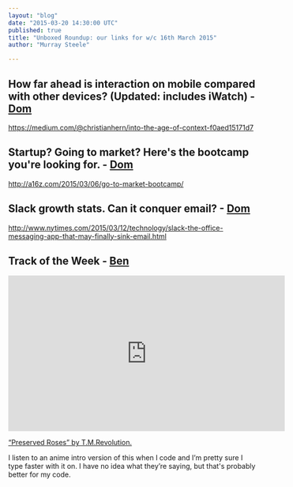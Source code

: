```yaml
---
layout: "blog"
date: "2015-03-20 14:30:00 UTC"
published: true
title: "Unboxed Roundup: our links for w/c 16th March 2015"
author: "Murray Steele"

---
```


## How far ahead is interaction on mobile compared with other devices? (Updated: includes iWatch) - [Dom](http://www.unboxedconsulting.com/people/dominic-mason)

https://medium.com/@christianhern/into-the-age-of-context-f0aed15171d7

## Startup? Going to market? Here's the bootcamp you're looking for. - [Dom](http://www.unboxedconsulting.com/people/dominic-mason)

http://a16z.com/2015/03/06/go-to-market-bootcamp/

## Slack growth stats. Can it conquer email? - [Dom](http://www.unboxedconsulting.com/people/dominic-mason)

http://www.nytimes.com/2015/03/12/technology/slack-the-office-messaging-app-that-may-finally-sink-email.html

## Track of the Week - [Ben](http://www.unboxedconsulting.com/people/ben-wong) <iframe width="560" height="315" src="https://www.youtube.com/embed/zynxSanDBzg" frameborder="0" allowfullscreen></iframe>

[“Preserved Roses” by T.M.Revolution.](https://www.youtube.com/watch?v=zynxSanDBzg)

I listen to an anime intro version of this when I code and I’m pretty sure I type faster with it on. I have no idea what they’re saying, but that's probably better for my code.


